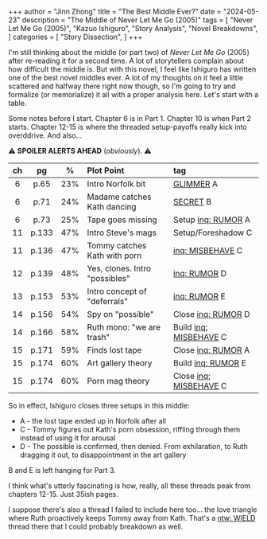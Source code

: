 +++
author = "Jinn Zhong"
title = "The Best Middle Ever?"
date = "2024-05-23"
description = "The Middle of Never Let Me Go (2005)"
tags = [
    "Never Let Me Go (2005)",
    "Kazuo Ishiguro",
    "Story Analysis",
    "Novel Breakdowns",
]
categories = [
    "Story Dissection",
]
+++

I'm still thinking about the middle (or part two) of _Never Let Me Go_ (2005) after re-reading it for a second time. A lot of storytellers complain about how difficult the middle is. But with this novel, I feel like Ishiguro has written one of the best novel middles ever. A lot of my thoughts on it feel a little scattered and halfway there right now though, so I'm going to try and formalize (or memorialize) it all with a proper analysis here. Let's start with a table.

Some notes before I start. Chapter 6 is in Part 1. Chapter 10 is when Part 2 starts. Chapter 12-15 is where the threaded setup-payoffs really kick into overddrive. And also...

:warning: **SPOILER ALERTS AHEAD** (_obviously_). :warning:

|ch|pg|%| Plot Point | tag |
|:---:|:---:|:---:|:---|:---|
|6|p.65|23%| Intro Norfolk bit | [GLIMMER](https://journal.jinnzhong.com/tags/dsr-glimmer/) A |
|6|p.71|24%| Madame catches Kath dancing | [SECRET](https://journal.jinnzhong.com/tags/dsr-secret/) B |
|6|p.73|25%| Tape goes missing | Setup [inq: RUMOR](https://journal.jinnzhong.com/tags/inq-rumor/) A |
|11|p.133|47%| Intro Steve's mags | Setup/Foreshadow C |
|11|p.136|47%| Tommy catches Kath with porn | [inq: MISBEHAVE](https://journal.jinnzhong.com/tags/inq-misbehave/) C |
|12|p.139|48%| Yes, clones. Intro "possibles" | [inq: RUMOR](https://journal.jinnzhong.com/tags/inq-rumor/) D |
|13|p.153|53%| Intro concept of "deferrals" | [inq: RUMOR](https://journal.jinnzhong.com/tags/inq-rumor/) E |
|14|p.156|54%| Spy on "possible" | Close [inq: RUMOR](https://journal.jinnzhong.com/tags/inq-rumor/) D |
|14|p.166|58%| Ruth mono: "we are trash" | Build [inq: MISBEHAVE](https://journal.jinnzhong.com/tags/inq-misbehave/) C |
|15|p.171|59%| Finds lost tape | Close [inq: RUMOR](https://journal.jinnzhong.com/tags/inq-rumor/) A | 
|15|p.174|60%| Art gallery theory | Build [inq: RUMOR](https://journal.jinnzhong.com/tags/inq-rumor/) E |
|15|p.174|60%| Porn mag theory | Close [inq: MISBEHAVE](https://journal.jinnzhong.com/tags/inq-misbehave/) C |

So in effect, Ishiguro closes three setups in this middle: 
* A - the lost tape ended up in Norfolk after all
* C - Tommy figures out Kath's porn obsession, riffling through them instead of using it for arousal
* D - The possible is confirmed, then denied. From exhilaration, to Ruth dragging it out, to disappointment in the art gallery

B and E is left hanging for Part 3.

I think what's utterly fascinating is how, really, all these threads peak from chapters 12-15. Just 35ish pages.

I suppose there's also a thread I failed to include here too... the love triangle where Ruth proactively keeps Tommy away from Kath. That's a [ntw: WIELD](https://journal.jinnzhong.com/tags/ntw-wield/) thread there that I could probably breakdown as well.


